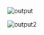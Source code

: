 ![output](https://github.com/user-attachments/assets/9135c1d4-5f48-4960-96d6-6742c9dfa7d5)

![output2](https://github.com/user-attachments/assets/5ab6e7b0-16a1-44a2-a1c0-70ea71ed268e)
